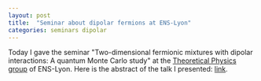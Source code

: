 ```yaml
---
layout: post
title:  "Seminar about dipolar fermions at ENS-Lyon"
categories: seminars dipolar
---
```


Today I gave the seminar "Two-dimensional fermionic mixtures with dipolar interactions: A quantum Monte Carlo study" at the [Theoretical Physics group][link-TP] of ENS-Lyon. Here is the abstract of the talk I presented: [link][link-abstract].

[link-TP]: http://www.ens-lyon.fr/PHYSIQUE/teams/physique-theorique
[link-abstract]: http://www.ens-lyon.fr/PHYSIQUE/seminars/physique-theorique/theo-phys-seminars-05-07
